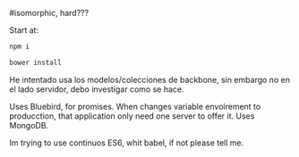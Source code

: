 #isomorphic, hard???

Start at:
```bash
npm i
```

```bash
bower install
```

He intentado usa los modelos/colecciones de backbone, sin embargo no en el lado servidor, debo investigar como se hace.

Uses Bluebird, for promises.
When changes variable envoirement to producction, that application only need one server to offer it.
Uses MongoDB.

Im trying to use continuos ES6, whit babel, if not please tell me.
